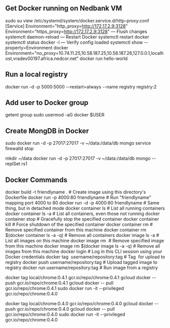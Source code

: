 ## Get Docker running on Nedbank VM
sudo su
view /etc/systemd/system/docker.service.d/http-proxy.conf
[Service]
Environment="http_proxy=http://172.17.2.9:3128"
Environment="https_proxy=http://172.17.2.9:3128"
— Flush changes
systemctl daemon-reload
— Restart Docker
systemctl restart docker
systemctl status docker -l
— Verify config loaded
systemctl show --property=Environment docker
	Environment="no_proxy=10.74.11.25,10.58.187.25,10.58.187.26,127.0.0.1,localhost,vradev00197.africa.nedcor.net"
docker run hello-world

## Run a local registry
docker run -d -p 5000:5000 --restart=always --name registry registry:2

## Add user to Docker group
getent group
sudo usermod -aG docker $USER 

## Create MongDB in Docker

sudo docker run -d -p 27017:27017 -v ~/data:/data/db mongo
service firewalld stop

mkdir ~/data
docker run -d -p 27017:27017 -v ~/data:/data/db mongo --replSet rs1

## Docker Commands

docker build -t friendlyname .  					# Create image using this directory's Dockerfile
docker run -p 4000:80 friendlyname  				# Run "friendlyname" mapping port 4000 to 80
docker run -d -p 4000:80 friendlyname         		# Same thing, but in detached mode
docker container ls                                	# List all running containers
docker container ls -a             					# List all containers, even those not running
docker container stop <hash>           				# Gracefully stop the specified container
docker container kill <hash>         				# Force shutdown of the specified container
docker container rm <hash>        					# Remove specified container from this machine
docker container rm $(docker container ls -a -q)    # Remove all containers
docker image ls -a                             		# List all images on this machine
docker image rm <image id>            				# Remove specified image from this machine
docker image rm $(docker image ls -a -q)   			# Remove all images from this machine
docker login             							# Log in this CLI session using your Docker credentials
docker tag <image> username/repository:tag  		# Tag <image> for upload to registry
docker push username/repository:tag            		# Upload tagged image to registry
docker run username/repository:tag                  # Run image from a registry

docker tag local/chrome:0.4.1 gcr.io/repo/chrome:0.4.1
gcloud docker -- push gcr.io/repo/chrome:0.4.1
gcloud docker -- pull gcr.io/repo/chrome:0.4.1
sudo docker run -it --privileged gcr.io/repo/chrome:0.4.0

docker tag local/chrome:0.4.0 gcr.io/repo/chrome:0.4.0
gcloud docker -- push gcr.io/repo/chrome:0.4.0
gcloud docker -- pull gcr.io/repo/chrome:0.4.0
sudo docker run -it --privileged gcr.io/repo/chrome:0.4.0 
